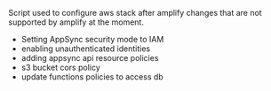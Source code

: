 Script used to configure aws stack after amplify changes that are not supported by amplify at the moment.

- Setting AppSync security mode to IAM
- enabling unauthenticated identities
- adding appsync api resource policies
- s3 bucket cors policy
- update functions policies to access db
